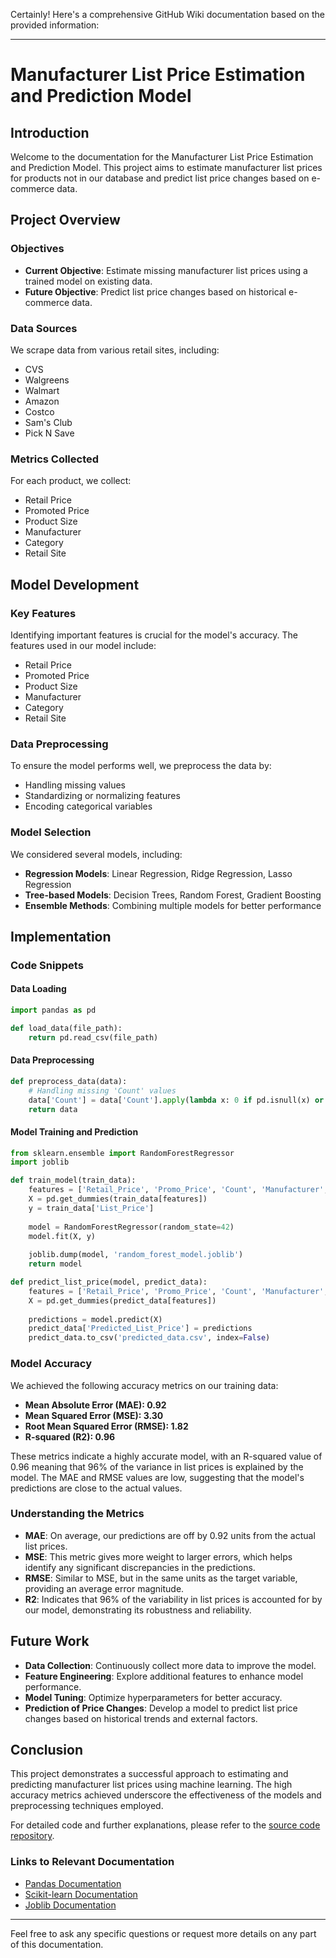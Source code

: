 Certainly! Here's a comprehensive GitHub Wiki documentation based on the provided information:

---

# Manufacturer List Price Estimation and Prediction Model

## Introduction
Welcome to the documentation for the Manufacturer List Price Estimation and Prediction Model. This project aims to estimate manufacturer list prices for products not in our database and predict list price changes based on e-commerce data.

## Project Overview

### Objectives
- **Current Objective**: Estimate missing manufacturer list prices using a trained model on existing data.
- **Future Objective**: Predict list price changes based on historical e-commerce data.

### Data Sources
We scrape data from various retail sites, including:
- CVS
- Walgreens
- Walmart
- Amazon
- Costco
- Sam's Club
- Pick N Save

### Metrics Collected
For each product, we collect:
- Retail Price
- Promoted Price
- Product Size
- Manufacturer
- Category
- Retail Site

## Model Development

### Key Features
Identifying important features is crucial for the model's accuracy. The features used in our model include:
- Retail Price
- Promoted Price
- Product Size
- Manufacturer
- Category
- Retail Site

### Data Preprocessing
To ensure the model performs well, we preprocess the data by:
- Handling missing values
- Standardizing or normalizing features
- Encoding categorical variables

### Model Selection
We considered several models, including:
- **Regression Models**: Linear Regression, Ridge Regression, Lasso Regression
- **Tree-based Models**: Decision Trees, Random Forest, Gradient Boosting
- **Ensemble Methods**: Combining multiple models for better performance

## Implementation

### Code Snippets

#### Data Loading
```python
import pandas as pd

def load_data(file_path):
    return pd.read_csv(file_path)
```

#### Data Preprocessing
```python
def preprocess_data(data):
    # Handling missing 'Count' values
    data['Count'] = data['Count'].apply(lambda x: 0 if pd.isnull(x) or x % 1 != 0 else x)
    return data
```

#### Model Training and Prediction
```python
from sklearn.ensemble import RandomForestRegressor
import joblib

def train_model(train_data):
    features = ['Retail_Price', 'Promo_Price', 'Count', 'Manufacturer', 'Category']
    X = pd.get_dummies(train_data[features])
    y = train_data['List_Price']
    
    model = RandomForestRegressor(random_state=42)
    model.fit(X, y)
    
    joblib.dump(model, 'random_forest_model.joblib')
    return model

def predict_list_price(model, predict_data):
    features = ['Retail_Price', 'Promo_Price', 'Count', 'Manufacturer', 'Category']
    X = pd.get_dummies(predict_data[features])
    
    predictions = model.predict(X)
    predict_data['Predicted_List_Price'] = predictions
    predict_data.to_csv('predicted_data.csv', index=False)
```

### Model Accuracy
We achieved the following accuracy metrics on our training data:
- **Mean Absolute Error (MAE): 0.92**
- **Mean Squared Error (MSE): 3.30**
- **Root Mean Squared Error (RMSE): 1.82**
- **R-squared (R2): 0.96**

These metrics indicate a highly accurate model, with an R-squared value of 0.96 meaning that 96% of the variance in list prices is explained by the model. The MAE and RMSE values are low, suggesting that the model's predictions are close to the actual values.

### Understanding the Metrics
- **MAE**: On average, our predictions are off by 0.92 units from the actual list prices.
- **MSE**: This metric gives more weight to larger errors, which helps identify any significant discrepancies in the predictions.
- **RMSE**: Similar to MSE, but in the same units as the target variable, providing an average error magnitude.
- **R2**: Indicates that 96% of the variability in list prices is accounted for by our model, demonstrating its robustness and reliability.

## Future Work
- **Data Collection**: Continuously collect more data to improve the model.
- **Feature Engineering**: Explore additional features to enhance model performance.
- **Model Tuning**: Optimize hyperparameters for better accuracy.
- **Prediction of Price Changes**: Develop a model to predict list price changes based on historical trends and external factors.

## Conclusion
This project demonstrates a successful approach to estimating and predicting manufacturer list prices using machine learning. The high accuracy metrics achieved underscore the effectiveness of the models and preprocessing techniques employed.

For detailed code and further explanations, please refer to the [source code repository](https://github.com/your-repo).

### Links to Relevant Documentation
- [Pandas Documentation](https://pandas.pydata.org/pandas-docs/stable/)
- [Scikit-learn Documentation](https://scikit-learn.org/stable/documentation.html)
- [Joblib Documentation](https://joblib.readthedocs.io/en/latest/)

---

Feel free to ask any specific questions or request more details on any part of this documentation.
